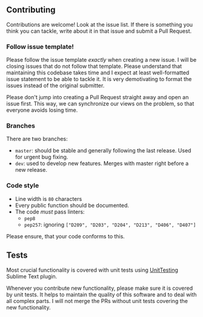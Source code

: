 ## Contributing ##
Contributions are welcome! Look at the issue list. If there is something you
think you can tackle, write about it in that issue and submit a Pull Request.

### Follow issue template! ###
Please follow the issue template *exactly* when creating a new issue.
I will be closing issues that do not follow that template. Please understand
that maintaining this codebase takes time and I expect at least well-formatted
issue statement to be able to tackle it. It is very demotivating to format 
the issues instead of the original submitter.

Please don't jump into creating a Pull Request straight away and open an issue
first. This way, we can synchronize our views on the problem, so that everyone
avoids losing time.

### Branches ###
There are two branches:
- `master`: should be stable and generally following the last release. Used for
  urgent bug fixing.
- `dev`: used to develop new features. Merges with master right before a new
  release.

### Code style ###
- Line width is `80` characters
- Every public function should be documented.
- The code *must* pass linters:
  + `pep8`
  + `pep257`: ignoring `["D209", "D203", "D204", "D213", "D406", "D407"]`

Please ensure, that your code conforms to this.

## Tests ##
Most crucial functionality is covered with unit tests using
[UnitTesting](https://github.com/randy3k/UnitTesting) Sublime Text plugin.

Whenever you contribute new functionality, please make sure it is covered 
by unit tests. It helps to maintain the quality of this software and to 
deal with all complex parts. I will not merge the PRs without unit tests 
covering the new functionality. 
